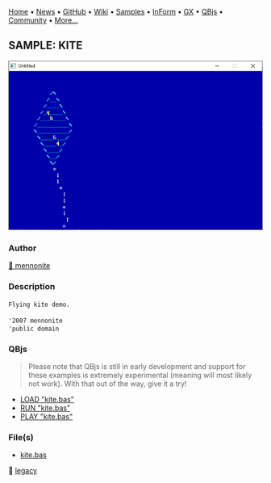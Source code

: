 [Home](https://qb64.com) • [News](../../news.md) • [GitHub](https://github.com/QB64Official/qb64) • [Wiki](https://github.com/QB64Official/qb64/wiki) • [Samples](../../samples.md) • [InForm](../../inform.md) • [GX](../../gx.md) • [QBjs](../../qbjs.md) • [Community](../../community.md) • [More...](../../more.md)

## SAMPLE: KITE

![screenshot.png](img/screenshot.png)

### Author

[🐝 mennonite](../mennonite.md) 

### Description

```text
Flying kite demo.

'2007 mennonite
'public domain
```

### QBjs

> Please note that QBjs is still in early development and support for these examples is extremely experimental (meaning will most likely not work). With that out of the way, give it a try!

* [LOAD "kite.bas"](https://qbjs.org/index.html?src=https://qb64.com/samples/kite/src/kite.bas)
* [RUN "kite.bas"](https://qbjs.org/index.html?mode=auto&src=https://qb64.com/samples/kite/src/kite.bas)
* [PLAY "kite.bas"](https://qbjs.org/index.html?mode=play&src=https://qb64.com/samples/kite/src/kite.bas)

### File(s)

* [kite.bas](src/kite.bas)

🔗 [legacy](../legacy.md)
